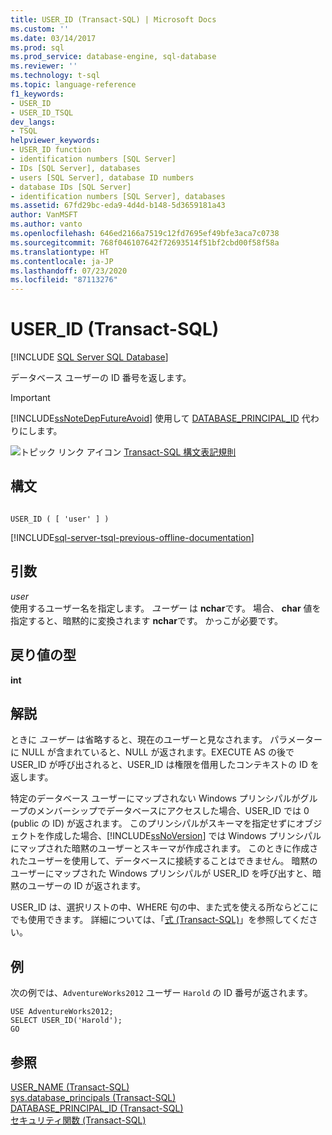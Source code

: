 ```yaml
---
title: USER_ID (Transact-SQL) | Microsoft Docs
ms.custom: ''
ms.date: 03/14/2017
ms.prod: sql
ms.prod_service: database-engine, sql-database
ms.reviewer: ''
ms.technology: t-sql
ms.topic: language-reference
f1_keywords:
- USER_ID
- USER_ID_TSQL
dev_langs:
- TSQL
helpviewer_keywords:
- USER_ID function
- identification numbers [SQL Server]
- IDs [SQL Server], databases
- users [SQL Server], database ID numbers
- database IDs [SQL Server]
- identification numbers [SQL Server], databases
ms.assetid: 67fd29bc-eda9-4d4d-b148-5d3659181a43
author: VanMSFT
ms.author: vanto
ms.openlocfilehash: 646ed2166a7519c12fd7695ef49bfe3aca7c0738
ms.sourcegitcommit: 768f046107642f72693514f51bf2cbd00f58f58a
ms.translationtype: HT
ms.contentlocale: ja-JP
ms.lasthandoff: 07/23/2020
ms.locfileid: "87113276"
---
```

# <a name="user_id-transact-sql"></a>USER_ID (Transact-SQL)
[!INCLUDE [SQL Server SQL Database](../../includes/applies-to-version/sql-asdb.md)]

  データベース ユーザーの ID 番号を返します。  
  
> [!IMPORTANT]  
>  [!INCLUDE[ssNoteDepFutureAvoid](../../includes/ssnotedepfutureavoid-md.md)] 使用して [DATABASE_PRINCIPAL_ID](../../t-sql/functions/database-principal-id-transact-sql.md) 代わりにします。  
  
 ![トピック リンク アイコン](../../database-engine/configure-windows/media/topic-link.gif "トピック リンク アイコン") [Transact-SQL 構文表記規則](../../t-sql/language-elements/transact-sql-syntax-conventions-transact-sql.md)  
  
## <a name="syntax"></a>構文  
  
```  
  
USER_ID ( [ 'user' ] )  
```  
  
[!INCLUDE[sql-server-tsql-previous-offline-documentation](../../includes/sql-server-tsql-previous-offline-documentation.md)]

## <a name="arguments"></a>引数
 *user*  
 使用するユーザー名を指定します。 *ユーザー* は **nchar**です。 場合、 **char** 値を指定すると、暗黙的に変換されます **nchar**です。 かっこが必要です。  
  
## <a name="return-types"></a>戻り値の型  
 **int**  
  
## <a name="remarks"></a>解説  
 ときに *ユーザー* は省略すると、現在のユーザーと見なされます。 パラメーターに NULL が含まれていると、NULL が返されます。EXECUTE AS の後で USER_ID が呼び出されると、USER_ID は権限を借用したコンテキストの ID を返します。  
  
 特定のデータベース ユーザーにマップされない Windows プリンシパルがグループのメンバーシップでデータベースにアクセスした場合、USER_ID では 0 (public の ID) が返されます。 このプリンシパルがスキーマを指定せずにオブジェクトを作成した場合、[!INCLUDE[ssNoVersion](../../includes/ssnoversion-md.md)] では Windows プリンシパルにマップされた暗黙のユーザーとスキーマが作成されます。 このときに作成されたユーザーを使用して、データベースに接続することはできません。 暗黙のユーザーにマップされた Windows プリンシパルが USER_ID を呼び出すと、暗黙のユーザーの ID が返されます。  
  
 USER_ID は、選択リストの中、WHERE 句の中、また式を使える所ならどこにでも使用できます。 詳細については、「[式 &#40;Transact-SQL&#41;](../../t-sql/language-elements/expressions-transact-sql.md)」を参照してください。  
  
## <a name="examples"></a>例  
 次の例では、`AdventureWorks2012` ユーザー `Harold` の ID 番号が返されます。  
  
```  
USE AdventureWorks2012;  
SELECT USER_ID('Harold');  
GO  
```  
  
## <a name="see-also"></a>参照  
 [USER_NAME &#40;Transact-SQL&#41;](../../t-sql/functions/user-name-transact-sql.md)   
 [sys.database_principals &#40;Transact-SQL&#41;](../../relational-databases/system-catalog-views/sys-database-principals-transact-sql.md)   
 [DATABASE_PRINCIPAL_ID &#40;Transact-SQL&#41;](../../t-sql/functions/database-principal-id-transact-sql.md)   
 [セキュリティ関数 &#40;Transact-SQL&#41;](../../t-sql/functions/security-functions-transact-sql.md)  
  
  
